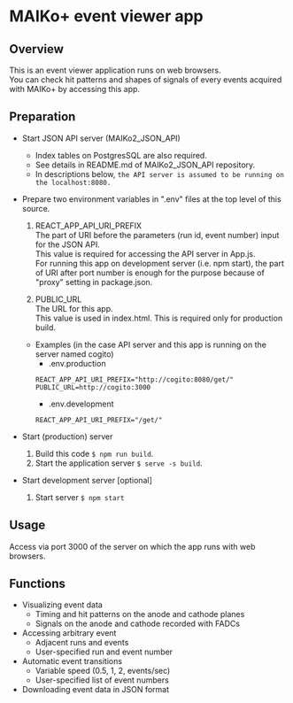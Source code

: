 # MAIKo+ event viewer app

## Overview

This is an event viewer application runs on web browsers.\
You can check hit patterns and shapes of signals of every events acquired with MAIKo+ by accessing this app. 

## Preparation

- Start JSON API server (MAIKo2_JSON_API)  

    - Index tables on PostgresSQL are also required. 
    - See details in README.md of MAIKo2_JSON_API repository.
    - In descriptions below, `the API server is assumed to be running on the localhost:8080.`
- Prepare two environment variables in ".env" files at the top level of this source.

    1. REACT_APP_API_URI_PREFIX\
        The part of URI before the parameters (run id, event number) input for the JSON API.\
        This value is required for accessing the API server in App.js.\
        For running this app on development server (i.e. npm start), the part of URI after port number is enough for the purpose because of "proxy" setting in package.json.
    
    2. PUBLIC_URL\
        The URL for this app. \
        This value is used in index.html.
        This is required only for production build.

    - Examples (in the case API server and this app is running on the server named cogito)
        - .env.production
        ```
        REACT_APP_API_URI_PREFIX="http://cogito:8080/get/"
        PUBLIC_URL=http://cogito:3000
        ```
         - .env.development
        ```
        REACT_APP_API_URI_PREFIX="/get/"
        ```
- Start (production) server 
    1. Build this code `$ npm run build`. 
    2. Start the application server `$ serve -s build`.

- Start development server [optional]
    1. Start server `$ npm start`

## Usage
Access via port 3000 of the server on which the app runs with web browsers.


## Functions

- Visualizing event data
    - Timing and hit patterns on the anode and cathode planes
    - Signals on the anode and cathode recorded with FADCs
- Accessing arbitrary event
    - Adjacent runs and events
    - User-specified run and event number
- Automatic event transitions
    - Variable speed (0.5, 1, 2, events/sec)
    - User-specified list of event numbers
- Downloading event data in JSON format
